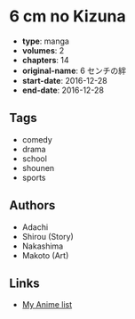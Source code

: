 # 6 cm no Kizuna

-   **type**: manga
-   **volumes**: 2
-   **chapters**: 14
-   **original-name**: 6 センチの絆
-   **start-date**: 2016-12-28
-   **end-date**: 2016-12-28

## Tags

-   comedy
-   drama
-   school
-   shounen
-   sports

## Authors

-   Adachi
-   Shirou (Story)
-   Nakashima
-   Makoto (Art)

## Links

-   [My Anime list](https://myanimelist.net/manga/104093/6_cm_no_Kizuna)
